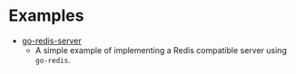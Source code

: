 # Examples

- [go-redis-server](../examples/go-redis-server)
  -  A simple example of implementing a Redis compatible server using `go-redis`.
